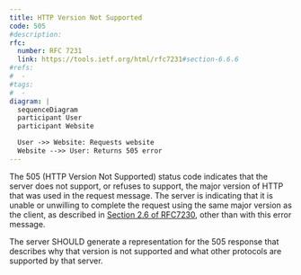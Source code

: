 ```yaml
---
title: HTTP Version Not Supported
code: 505
#description:
rfc: 
  number: RFC 7231
  link: https://tools.ietf.org/html/rfc7231#section-6.6.6
#refs:
#  -
#tags:
#  -
diagram: |
  sequenceDiagram
  participant User
  participant Website

  User ->> Website: Requests website
  Website -->> User: Returns 505 error
---
```


The 505 (HTTP Version Not Supported) status code indicates that the server does not support, or refuses to support, the major version of HTTP that was used in the request message.  The server is indicating that it is unable or unwilling to complete the request using the same major version as the client, as described in [Section 2.6 of RFC7230](https://tools.ietf.org/html/rfc7230#section-2.6), other than with this error message.

The server SHOULD generate a representation for the 505 response that describes why that version is not supported and what other protocols are supported by that server.
